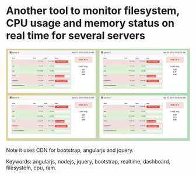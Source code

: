 Another tool to monitor filesystem, CPU usage and memory status on real time for several servers 
=========

![MonitorJS capture](https://github.com/Loksly/monitorjs/blob/master/monitorjs.png)


Note it uses CDN for bootstrap, angularjs and jquery.

Keywords:
angularjs, nodejs, jquery, bootstrap, realtime, dashboard, filesystem, cpu, ram.
